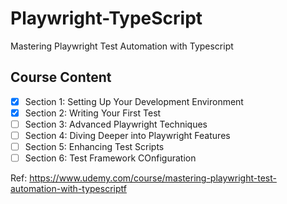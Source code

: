 # Playwright-TypeScript
Mastering Playwright Test Automation with Typescript 

## Course Content
- [X] Section 1: Setting Up Your Development Environment
- [X] Section 2: Writing Your First Test
- [ ] Section 3: Advanced Playwright Techniques
- [ ] Section 4: Diving Deeper into Playwright Features
- [ ] Section 5: Enhancing Test Scripts
- [ ] Section 6: Test Framework COnfiguration

Ref: https://www.udemy.com/course/mastering-playwright-test-automation-with-typescriptf



